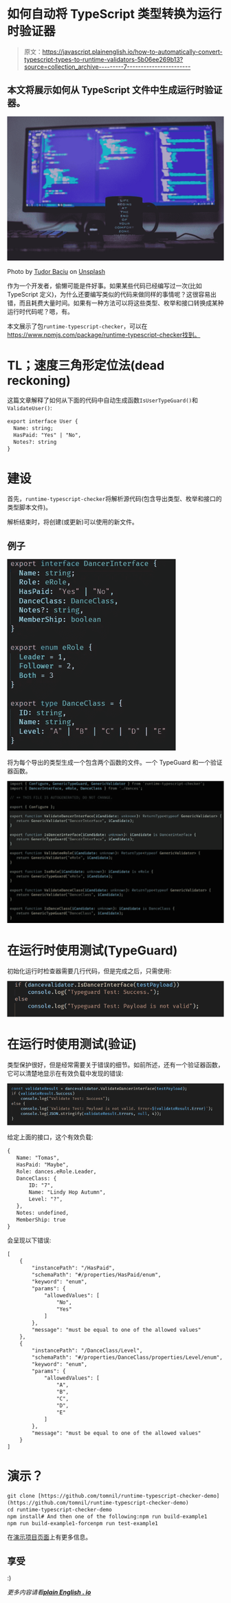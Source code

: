 # 如何自动将 TypeScript 类型转换为运行时验证器

> 原文：<https://javascript.plainenglish.io/how-to-automatically-convert-typescript-types-to-runtime-validators-5b06ee269b13?source=collection_archive---------7----------------------->

## 本文将展示如何从 TypeScript 文件中生成运行时验证器。

![](img/35cd25942e00ef4558ff1210cf5d653c.png)

Photo by [Tudor Baciu](https://unsplash.com/@baciutudor?utm_source=medium&utm_medium=referral) on [Unsplash](https://unsplash.com?utm_source=medium&utm_medium=referral)

作为一个开发者，偷懒可能是件好事。如果某些代码已经编写过一次(比如 TypeScript 定义)，为什么还要编写类似的代码来做同样的事情呢？这很容易出错，而且耗费大量时间。如果有一种方法可以将这些类型、枚举和接口转换成某种运行时代码呢？嗯，有。

本文展示了包`runtime-typescript-checker`，可以在 https://www.npmjs.com/package/runtime-typescript-checker找到。

# TL；速度三角形定位法(dead reckoning)

这篇文章解释了如何从下面的代码中自动生成函数`IsUserTypeGuard()`和`ValidateUser()`:

```
export interface User {
  Name: string;
  HasPaid: "Yes" | "No",
  Notes?: string
}
```

# 建设

首先，`runtime-typescript-checker`将解析源代码(包含导出类型、枚举和接口的类型脚本文件)。

解析结束时，将创建(或更新)可以使用的新文件。

## 例子

![](img/4c402952c6e20d863cd79073228886a1.png)

将为每个导出的类型生成一个包含两个函数的文件。一个 TypeGuard 和一个验证器函数。

![](img/f91e717684e5a9c26ab4dbcc59c129ff.png)

# 在运行时使用测试(TypeGuard)

初始化运行时检查器需要几行代码，但是完成之后，只需使用:

![](img/cf9d808b3956cd161eb2227366fa0426.png)

# 在运行时使用测试(验证)

类型保护很好，但是经常需要关于错误的细节。如前所述，还有一个验证器函数，它可以清楚地显示在有效负载中发现的错误:

![](img/d31b6ec4eb6f7aacb3bd16616e30a666.png)

给定上面的接口，这个有效负载:

```
{
   Name: "Tomas",
   HasPaid: "Maybe",
   Role: dances.eRole.Leader,
   DanceClass: {
       ID: "7",
       Name: "Lindy Hop Autumn",
       Level: "?",
   },
   Notes: undefined,
   MemberShip: true
}
```

会呈现以下错误:

```
[
    {
        "instancePath": "/HasPaid",
        "schemaPath": "#/properties/HasPaid/enum",
        "keyword": "enum",
        "params": {
            "allowedValues": [
                "No",
                "Yes"
            ]
        },
        "message": "must be equal to one of the allowed values"
    },
    {
        "instancePath": "/DanceClass/Level",
        "schemaPath": "#/properties/DanceClass/properties/Level/enum",
        "keyword": "enum",
        "params": {
            "allowedValues": [
                "A",
                "B",
                "C",
                "D",
                "E"
            ]
        },
        "message": "must be equal to one of the allowed values"
    }
]
```

# 演示？

```
git clone [https://github.com/tomnil/runtime-typescript-checker-demo](https://github.com/tomnil/runtime-typescript-checker-demo)
cd runtime-typescript-checker-demo
npm install# And then one of the following:npm run build-example1
npm run build-example1-forcenpm run test-example1
```

在[演示项目页面](https://github.com/tomnil/runtime-typescript-checker-demo)上有更多信息。

## 享受

:)

*更多内容请看*[***plain English . io***](http://plainenglish.io/)